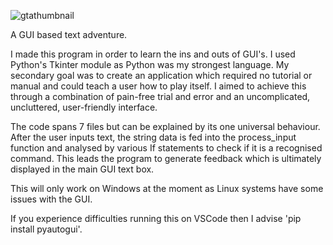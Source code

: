![gtathumbnail](https://github.com/user-attachments/assets/989d0d47-721d-4dc2-94e5-337937337261)

A GUI based text adventure.

I made this program in order to learn the ins and outs of GUI's. I used Python's Tkinter module as Python was my strongest language. My secondary goal was to create an application which required no tutorial or manual and could teach a user how to play itself. I aimed to achieve this through a combination of pain-free trial and error and an uncomplicated, uncluttered, user-friendly interface.

The code spans 7 files but can be explained by its one universal behaviour. After the user inputs text, the string data is fed into the process_input function and analysed by various If statements to check if it is a recognised command. This leads the program to generate feedback which is ultimately displayed in the main GUI text box.

This will only work on Windows at the moment as Linux systems have some issues with the GUI.

If you experience difficulties running this on VSCode then I advise 'pip install pyautogui'.
